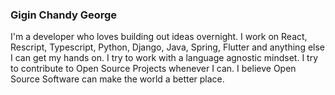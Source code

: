 ### Gigin Chandy George
I'm a developer who loves building out ideas overnight. I work on React, Rescript, Typescript, Python, Django, Java, Spring, Flutter and anything else I can get my hands on. I try to work with a language agnostic mindset. I try to contribute to Open Source Projects whenever I can. I believe Open Source Software can make the world a better place. 
